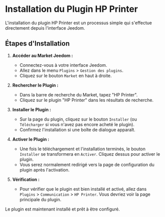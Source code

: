 # Installation du Plugin HP Printer

L'installation du plugin HP Printer est un processus simple qui s'effectue directement depuis l'interface Jeedom.

## Étapes d'Installation

1.  **Accéder au Market Jeedom :**
    *   Connectez-vous à votre interface Jeedom.
    *   Allez dans le menu `Plugins` > `Gestion des plugins`.
    *   Cliquez sur le bouton `Market` en haut à droite.

2.  **Rechercher le Plugin :**
    *   Dans la barre de recherche du Market, tapez "HP Printer".
    *   Cliquez sur le plugin "HP Printer" dans les résultats de recherche.

3.  **Installer le Plugin :**
    *   Sur la page du plugin, cliquez sur le bouton `Installer` (ou `Télécharger` si vous n'avez pas encore acheté le plugin).
    *   Confirmez l'installation si une boîte de dialogue apparaît.

4.  **Activer le Plugin :**
    *   Une fois le téléchargement et l'installation terminés, le bouton `Installer` se transformera en `Activer`. Cliquez dessus pour activer le plugin.
    *   Vous serez normalement redirigé vers la page de configuration du plugin après l'activation.

5.  **Vérification :**
    *   Pour vérifier que le plugin est bien installé et activé, allez dans `Plugins` > `Communication` > `HP Printer`. Vous devriez voir la page principale du plugin.

Le plugin est maintenant installé et prêt à être configuré.
